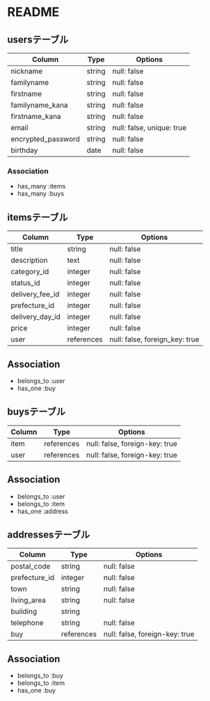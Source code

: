 # README

## usersテーブル

|Column   |Type   |Options    |
|---------|-------|-----------|
|nickname |string |null: false|
|familyname |string |null: false|
|firstname|string |null: false|
|familyname_kana |string |null: false|
|firstname_kana |string |null: false|
|email |string |null: false, unique: true|
|encrypted_password |string |null: false|
|birthday |date |null: false|

### Association
- has_many :items
- has_many :buys

## itemsテーブル

|Column   |Type   |Options    |
|---------|-------|-----------|
|title |string |null: false|
|description |text |null: false|
|category_id|integer |null: false|
|status_id |integer|null: false|
|delivery_fee_id|integer|null: false|
|prefecture_id|integer|null: false|
|delivery_day_id|integer|null: false|
|price|integer|null: false|
|user|references|null: false, foreign_key: true|

## Association

- belongs_to :user
- has_one :buy


## buysテーブル

|Column   |Type   |Options    |
|---------|-------|-----------|
|item|references|null: false, foreign-key: true|
|user|references|null: false, foreign-key: true|


## Association

- belongs_to :user
- belongs_to :item
- has_one :address

## addressesテーブル

|Column   |Type   |Options    |
|---------|-------|-----------|
|postal_code|string|null: false|
|prefecture_id|integer|null: false|
|town|string|null: false|
|living_area|string|null: false|
|building|string||
|telephone|string|null: false|
|buy|references|null: false, foreign-key: true|

## Association

- belongs_to :buy
- belongs_to :item
- has_one :buy
